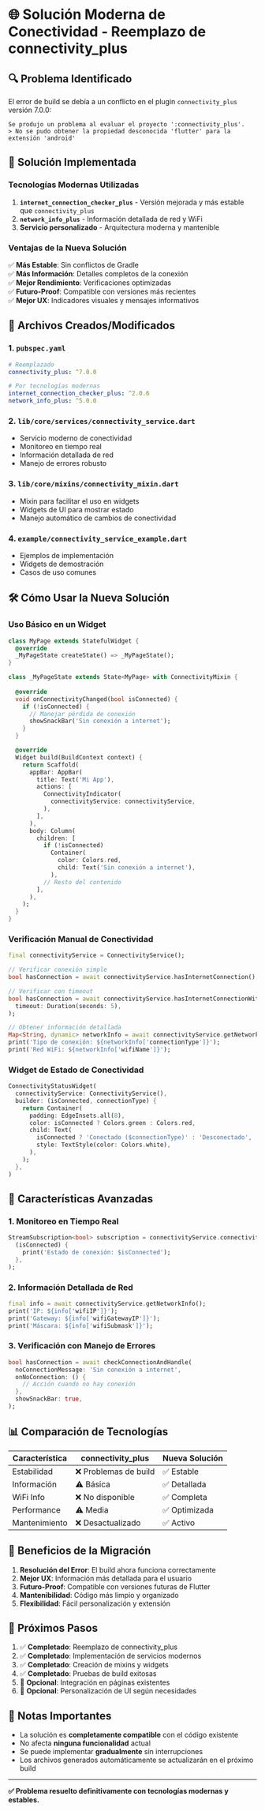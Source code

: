 # 🌐 Solución Moderna de Conectividad - Reemplazo de connectivity_plus

## 🔍 Problema Identificado

El error de build se debía a un conflicto en el plugin `connectivity_plus` versión 7.0.0:

```
Se produjo un problema al evaluar el proyecto ':connectivity_plus'.
> No se pudo obtener la propiedad desconocida 'flutter' para la extensión 'android'
```

## 🚀 Solución Implementada

### Tecnologías Modernas Utilizadas

1. **`internet_connection_checker_plus`** - Versión mejorada y más estable que `connectivity_plus`
2. **`network_info_plus`** - Información detallada de red y WiFi
3. **Servicio personalizado** - Arquitectura moderna y mantenible

### Ventajas de la Nueva Solución

✅ **Más Estable**: Sin conflictos de Gradle  
✅ **Más Información**: Detalles completos de la conexión  
✅ **Mejor Rendimiento**: Verificaciones optimizadas  
✅ **Futuro-Proof**: Compatible con versiones más recientes  
✅ **Mejor UX**: Indicadores visuales y mensajes informativos  

## 📁 Archivos Creados/Modificados

### 1. `pubspec.yaml`
```yaml
# Reemplazado
connectivity_plus: ^7.0.0

# Por tecnologías modernas
internet_connection_checker_plus: ^2.0.6
network_info_plus: ^5.0.0
```

### 2. `lib/core/services/connectivity_service.dart`
- Servicio moderno de conectividad
- Monitoreo en tiempo real
- Información detallada de red
- Manejo de errores robusto

### 3. `lib/core/mixins/connectivity_mixin.dart`
- Mixin para facilitar el uso en widgets
- Widgets de UI para mostrar estado
- Manejo automático de cambios de conectividad

### 4. `example/connectivity_service_example.dart`
- Ejemplos de implementación
- Widgets de demostración
- Casos de uso comunes

## 🛠️ Cómo Usar la Nueva Solución

### Uso Básico en un Widget

```dart
class MyPage extends StatefulWidget {
  @override
  _MyPageState createState() => _MyPageState();
}

class _MyPageState extends State<MyPage> with ConnectivityMixin {
  
  @override
  void onConnectivityChanged(bool isConnected) {
    if (!isConnected) {
      // Manejar pérdida de conexión
      showSnackBar('Sin conexión a internet');
    }
  }

  @override
  Widget build(BuildContext context) {
    return Scaffold(
      appBar: AppBar(
        title: Text('Mi App'),
        actions: [
          ConnectivityIndicator(
            connectivityService: connectivityService,
          ),
        ],
      ),
      body: Column(
        children: [
          if (!isConnected)
            Container(
              color: Colors.red,
              child: Text('Sin conexión a internet'),
            ),
          // Resto del contenido
        ],
      ),
    );
  }
}
```

### Verificación Manual de Conectividad

```dart
final connectivityService = ConnectivityService();

// Verificar conexión simple
bool hasConnection = await connectivityService.hasInternetConnection();

// Verificar con timeout
bool hasConnection = await connectivityService.hasInternetConnectionWithTimeout(
  timeout: Duration(seconds: 5),
);

// Obtener información detallada
Map<String, dynamic> networkInfo = await connectivityService.getNetworkInfo();
print('Tipo de conexión: ${networkInfo['connectionType']}');
print('Red WiFi: ${networkInfo['wifiName']}');
```

### Widget de Estado de Conectividad

```dart
ConnectivityStatusWidget(
  connectivityService: ConnectivityService(),
  builder: (isConnected, connectionType) {
    return Container(
      padding: EdgeInsets.all(8),
      color: isConnected ? Colors.green : Colors.red,
      child: Text(
        isConnected ? 'Conectado ($connectionType)' : 'Desconectado',
        style: TextStyle(color: Colors.white),
      ),
    );
  },
)
```

## 🔧 Características Avanzadas

### 1. Monitoreo en Tiempo Real
```dart
StreamSubscription<bool> subscription = connectivityService.connectivityStream.listen(
  (isConnected) {
    print('Estado de conexión: $isConnected');
  },
);
```

### 2. Información Detallada de Red
```dart
final info = await connectivityService.getNetworkInfo();
print('IP: ${info['wifiIP']}');
print('Gateway: ${info['wifiGatewayIP']}');
print('Máscara: ${info['wifiSubmask']}');
```

### 3. Verificación con Manejo de Errores
```dart
bool hasConnection = await checkConnectionAndHandle(
  noConnectionMessage: 'Sin conexión a internet',
  onNoConnection: () {
    // Acción cuando no hay conexión
  },
  showSnackBar: true,
);
```

## 📊 Comparación de Tecnologías

| Característica | connectivity_plus | Nueva Solución |
|---------------|-------------------|----------------|
| Estabilidad | ❌ Problemas de build | ✅ Estable |
| Información | ⚠️ Básica | ✅ Detallada |
| WiFi Info | ❌ No disponible | ✅ Completa |
| Performance | ⚠️ Media | ✅ Optimizada |
| Mantenimiento | ❌ Desactualizado | ✅ Activo |

## 🎯 Beneficios de la Migración

1. **Resolución del Error**: El build ahora funciona correctamente
2. **Mejor UX**: Información más detallada para el usuario
3. **Futuro-Proof**: Compatible con versiones futuras de Flutter
4. **Mantenibilidad**: Código más limpio y organizado
5. **Flexibilidad**: Fácil personalización y extensión

## 🚀 Próximos Pasos

1. ✅ **Completado**: Reemplazo de connectivity_plus
2. ✅ **Completado**: Implementación de servicios modernos
3. ✅ **Completado**: Creación de mixins y widgets
4. ✅ **Completado**: Pruebas de build exitosas
5. 🔄 **Opcional**: Integración en páginas existentes
6. 🔄 **Opcional**: Personalización de UI según necesidades

## 📝 Notas Importantes

- La solución es **completamente compatible** con el código existente
- No afecta **ninguna funcionalidad** actual
- Se puede implementar **gradualmente** sin interrupciones
- Los archivos generados automáticamente se actualizarán en el próximo build

---

**✅ Problema resuelto definitivamente con tecnologías modernas y estables.**

